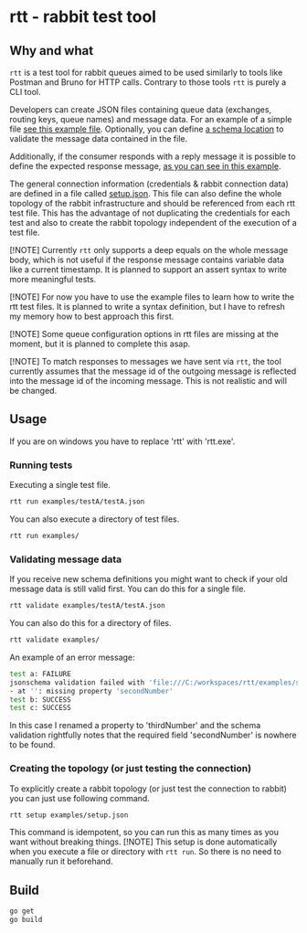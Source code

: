 # rtt - rabbit test tool

## Why and what

`rtt` is a test tool for rabbit queues aimed to be used similarly to tools like Postman and Bruno for HTTP calls.
Contrary to those tools `rtt` is purely a CLI tool.

Developers can create JSON files containing queue data (exchanges, routing keys, queue names) and message data.
For an example of a simple file [see this example file](examples/testB/testB.json). Optionally, you can define [a schema location](examples/schemas/example-schema.schema.json) to validate the message data contained in the file.

Additionally, if the consumer responds with a reply message it is possible to define the expected response message, [as you can see in this example](examples/testA/testA.json).

The general connection information (credentials & rabbit connection data) are defined in a file called [setup.json](examples/setup.json). This file can also define the whole topology of the rabbit infrastructure and should be referenced from each rtt test file. This has the advantage of not duplicating the credentials for each test and also to create the rabbit topology independent of the execution of a test file.

[!NOTE]
Currently `rtt` only supports a deep equals on the whole message body, which is not useful if the response message contains variable data like a current timestamp. It is planned to support an assert syntax to write more meaningful tests.

[!NOTE]
For now you have to use the example files to learn how to write the rtt test files. It is planned to write a syntax definition, but I have to refresh my memory how to best approach this first.

[!NOTE]
Some queue configuration options in rtt files are missing at the moment, but it is planned to complete this asap.

[!NOTE]
To match responses to messages we have sent via `rtt`, the tool currently assumes that the message id of the outgoing message is reflected into the message id of the incoming message. This is not realistic and will be changed.

## Usage

If you are on windows you have to replace 'rtt' with 'rtt.exe'.

### Running tests

Executing a single test file.

```sh
rtt run examples/testA/testA.json
```

You can also execute a directory of test files.

```sh
rtt run examples/
```

### Validating message data

If you receive new schema definitions you might want to check if your old message data is still valid first.
You can do this for a single file.

```sh
rtt validate examples/testA/testA.json
```

You can also do this for a directory of files.

```sh
rtt validate examples/
```

An example of an error message:

```sh
test a: FAILURE
jsonschema validation failed with 'file:///C:/workspaces/rtt/examples/schemas/example-schema.schema.json#'
- at '': missing property 'secondNumber'
test b: SUCCESS
test c: SUCCESS
```

In this case I renamed a property to 'thirdNumber' and the schema validation rightfully notes that the required field 'secondNumber' is nowhere to be found.

### Creating the topology (or just testing the connection)

To explicitly create a rabbit topology (or just test the connection to rabbit) you can just use following command.

```sh
rtt setup examples/setup.json
```

This command is idempotent, so you can run this as many times as you want without breaking things.
[!NOTE]
This setup is done automatically when you execute a file or directory with `rtt run`. So there is no need to manually run it beforehand.

## Build

```sh
go get
go build
```